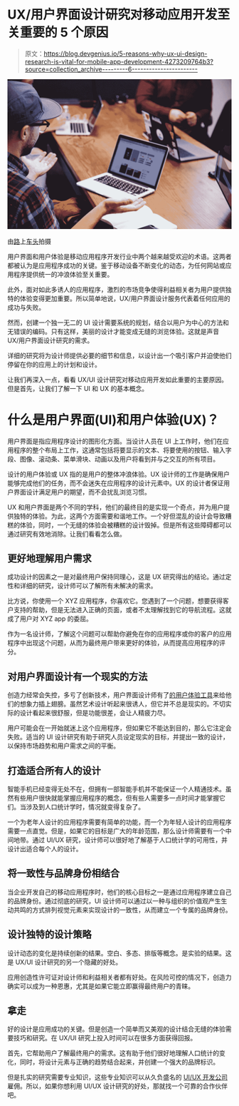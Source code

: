 # UX/用户界面设计研究对移动应用开发至关重要的 5 个原因

> 原文：<https://blog.devgenius.io/5-reasons-why-ux-ui-design-research-is-vital-for-mobile-app-development-4273209764b3?source=collection_archive---------6----------------------->

![](img/244309f28664a2bc1393ed7352badcc3.png)

由[路](https://unsplash.com?utm_source=medium&utm_medium=referral)上[车头](https://unsplash.com/@headwayio?utm_source=medium&utm_medium=referral)拍摄

用户界面和用户体验是移动应用程序开发行业中两个越来越受欢迎的术语。这两者都被认为是应用程序成功的关键。鉴于移动设备不断变化的动态，为任何网站或应用程序提供统一的冲浪体验至关重要。

此外，面对如此多诱人的应用程序，激烈的市场竞争使得利益相关者为用户提供独特的体验变得更加重要。所以简单地说，UX/用户界面设计服务代表着任何应用的成功与失败。

然而，创建一个独一无二的 UI 设计需要系统的规划，结合以用户为中心的方法和无错误的编码。只有这样，美丽的设计才能变成无缝的浏览体验。这就是声音 UX/用户界面设计研究的需求。

详细的研究将为设计师提供必要的细节和信息，以设计出一个吸引客户并迫使他们停留在你的应用上的计划和设计。

让我们再深入一点，看看 UX/UI 设计研究对移动应用开发如此重要的主要原因。但是首先，让我们了解一下 UI 和 UX 的基本概念。

# **什么是用户界面(UI)和用户体验(UX)？**

用户界面是指应用程序设计的图形化方面。当设计人员在 UI 上工作时，他们在应用程序的整个布局上工作，这通常包括将要显示的文本、将要使用的按钮、输入字段、图像、滚动条、菜单滑块、动画以及用户将看到并与之交互的所有项目。

设计的用户体验或 UX 指的是用户的整体冲浪体验。UX 设计师的工作是确保用户能够完成他们的任务，而不会迷失在应用程序的设计元素中。UX 的设计者保证用户界面设计满足用户的期望，而不会扰乱浏览习惯。

UX 和用户界面是两个不同的学科，他们的最终目的是实现一个奇点，并为用户提供独特的体验。为此，这两个方面需要和谐地工作。一个好但混乱的设计会导致糟糕的体验，同时，一个无缝的体验会被糟糕的设计毁掉。但是所有这些障碍都可以通过研究有效地消除。让我们看看怎么做。

## **更好地理解用户需求**

成功设计的因素之一是对最终用户保持同理心，这是 UX 研究得出的结论。通过定性和详细的研究，设计师可以了解所有未解决的需求。

比方说，你使用一个 XYZ 应用程序，你喜欢它。您遇到了一个问题，想要获得客户支持的帮助，但是无法进入正确的页面，或者不太理解找到它的导航流程。这就成了用户对 XYZ app 的委屈。

作为一名设计师，了解这个问题可以帮助你避免在你的应用程序或你的客户的应用程序中出现这个问题，从而为最终用户带来更好的体验，从而提高应用程序的评分。

## **对用户界面设计有一个现实的方法**

创造力经常会失控，多亏了创新技术，用户界面设计师有了[的用户体验工具](/top-ux-tools-for-enhancing-the-user-experience-965bc827c5f5)来给他们的想象力插上翅膀。虽然艺术设计听起来很诱人，但它并不总是现实的。不切实际的设计看起来很舒服，但是功能很差，会让人精疲力尽。

用户可能会在一开始就迷上这个应用程序，但如果它不能达到目的，那么它注定会失败。适当的 UI 设计研究有助于研究人员设定现实的目标，并提出一致的设计，以保持市场趋势和用户需求之间的平衡。

## **打造适合所有人的设计**

智能手机已经变得无处不在，但拥有一部智能手机并不能保证一个人精通技术。虽然有些用户很快就能掌握应用程序的概念，但有些人需要多一点时间才能掌握它们。当涉及到人口统计学时，情况就变得复杂了。

一个为老年人设计的应用程序需要有简单的功能，而一个为年轻人设计的应用程序需要一点直觉。但是，如果它的目标是广大的年龄范围，那么设计师需要有一个中间地带。通过 UI/UX 研究，设计师可以很好地了解基于人口统计学的可用性，并设计出适合每个人的设计。

## **将一致性与品牌身份相结合**

当企业开发自己的移动应用程序时，他们的核心目标之一是通过应用程序建立自己的品牌身份。通过彻底的研究，UI 设计师可以通过以一种与组织的价值观产生生动共鸣的方式排列视觉元素来实现设计的一致性，从而建立一个专属的品牌身份。

## **设计独特的设计策略**

设计动态的变化是持续创新的结果。空白、多态、排版等概念。是实验的结果。这是 UX/UI 设计研究的另一个隐藏的好处。

应用创造性许可证对设计师和利益相关者都有好处。在风险可控的情况下，创造力确实可以成为一种恩惠，尤其是如果它能立即赢得最终用户的青睐。

## **拿走**

好的设计是应用成功的关键。但是创造一个简单而又美观的设计结合无缝的体验需要技巧和研究。在 UX/UI 研究上投入时间可以在很多方面获得回报。

首先，它帮助用户了解最终用户的需求。这有助于他们很好地理解人口统计的变化，同时，将设计元素与正确的趋势结合起来，并创建一个强大的品牌标识。

但是扎实的研究需要专业知识，这些专业知识可以从久负盛名的 [UI/UX 开发公司](https://www.hiddenbrains.com/ui-ux-development.html)雇佣。所以，如果你想利用 UI/UX 设计研究的好处，那就找一个可靠的合作伙伴吧。
